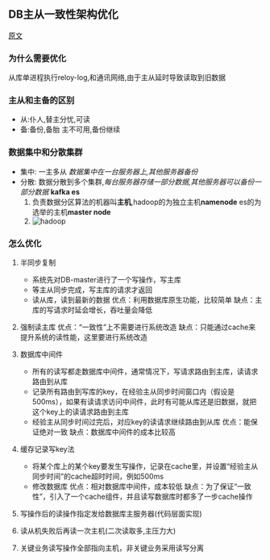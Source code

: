 ## DB主从一致性架构优化

[原文](https://mp.weixin.qq.com/s?__biz=MjM5ODYxMDA5OQ==&mid=2651959442&idx=1&sn=feb8ff75385d8031386e120ef3535329&scene=21#wechat_redirect)
### 为什么需要优化
从库单进程执行reloy-log,和通讯网络,由于主从延时导致读取到旧数据

### 主从和主备的区别
- 从:仆人,替主分忧,可读
- 备:备份,备胎 主不可用,备份继续

### 数据集中和分散集群
- 集中: 一主多从  *数据集中在一台服务器上,其他服务器备份*
- 分散: 数据分散到多个集群,*每台服务器存储一部分数据,其他服务器可以备份一部分数据* **kafka es**
    1. 负责数据分区算法的机器叫**主机**,hadoop的为独立主机**namenode** es的为选举的主机**master node**
    2. ![hadoop](https://hadoop.apache.org/docs/r1.0.4/cn/images/hdfsarchitecture.gif)

### 怎么优化

1. 半同步复制
    - 系统先对DB-master进行了一个写操作，写主库
    - 等主从同步完成，写主库的请求才返回
    - 读从库，读到最新的数据
优点：利用数据库原生功能，比较简单 缺点：主库的写请求时延会增长，吞吐量会降低

2. 强制读主库
优点：“一致性”上不需要进行系统改造 缺点：只能通过cache来提升系统的读性能，这里要进行系统改造

3. 数据库中间件
    - 所有的读写都走数据库中间件，通常情况下，写请求路由到主库，读请求路由到从库
    - 记录所有路由到写库的key，在经验主从同步时间窗口内（假设是500ms），如果有读请求访问中间件，此时有可能从库还是旧数据，就把这个key上的读请求路由到主库
    - 经验主从同步时间过完后，对应key的读请求继续路由到从库
优点：能保证绝对一致   缺点：数据库中间件的成本比较高

4. 缓存记录写key法
    - 将某个库上的某个key要发生写操作，记录在cache里，并设置“经验主从同步时间”的cache超时时间，例如500ms
    - 修改数据库
优点：相对数据库中间件，成本较低   缺点：为了保证“一致性”，引入了一个cache组件，并且读写数据库时都多了一步cache操作

5. 写操作后的读操作指定发给数据库主服务器(代码层面实现)

6. 读从机失败后再读一次主机(二次读取多,主压力大)

7. 关键业务读写操作全部指向主机，非关键业务采用读写分离
   
   
   

    